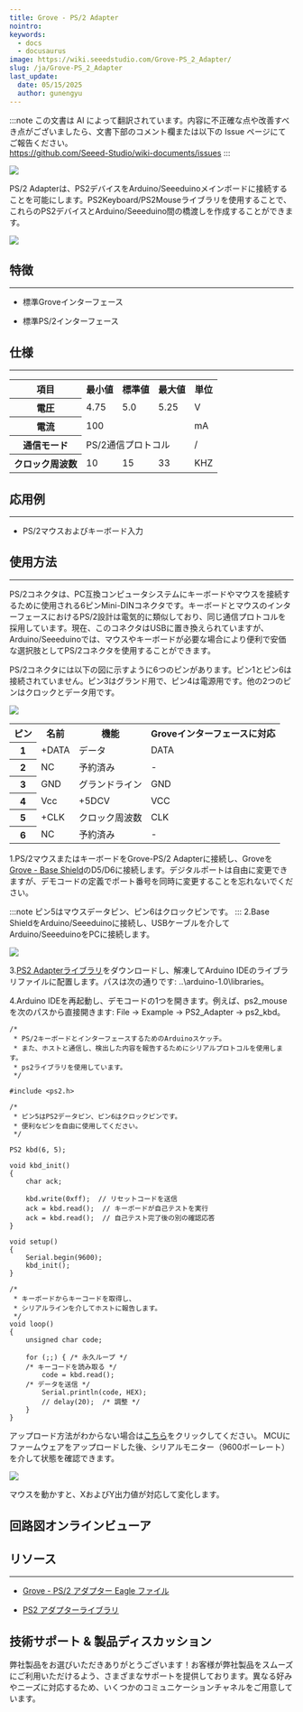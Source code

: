 ```yaml
---
title: Grove - PS/2 Adapter
nointro:
keywords:
  - docs
  - docusaurus
image: https://wiki.seeedstudio.com/Grove-PS_2_Adapter/
slug: /ja/Grove-PS_2_Adapter
last_update:
  date: 05/15/2025
  author: gunengyu
---
```

:::note
この文書は AI によって翻訳されています。内容に不正確な点や改善すべき点がございましたら、文書下部のコメント欄または以下の Issue ページにてご報告ください。  
https://github.com/Seeed-Studio/wiki-documents/issues
:::

 ![](https://files.seeedstudio.com/wiki/Grove-PS_2_Adapter/img/PS221_sensor.jpg)

PS/2 Adapterは、PS2デバイスをArduino/Seeeduinoメインボードに接続することを可能にします。PS2Keyboard/PS2Mouseライブラリを使用することで、これらのPS2デバイスとArduino/Seeeduino間の橋渡しを作成することができます。

[![](https://files.seeedstudio.com/wiki/Seeed-WiKi/docs/images/300px-Get_One_Now_Banner-ragular.png)](https://www.seeedstudio.com/Grove-PS%262-Adapter-p-966.html)

## 特徴

---

* 標準Groveインターフェース

* 標準PS/2インターフェース

## 仕様

---
<table  cellspacing="0" width="80%">
<tr>
<th scope="col"> 項目
</th>
<th scope="col"> 最小値
</th>
<th scope="col"> 標準値
</th>
<th scope="col"> 最大値
</th>
<th scope="col"> 単位
</th></tr>
<tr>
<th scope="row"> 電圧
</th>
<td> 4.75
</td>
<td> 5.0
</td>
<td> 5.25
</td>
<td> V
</td></tr>
<tr>
<th scope="row"> 電流
</th>
<td colspan="3"> 100
</td>
<td> mA
</td></tr>
<tr>
<th scope="row"> 通信モード
</th>
<td colspan="3"> PS/2通信プロトコル
</td>
<td> /
</td></tr>
<tr>
<th scope="row"> クロック周波数
</th>
<td> 10
</td>
<td> 15
</td>
<td> 33
</td>
<td> KHZ
</td></tr></table>

## 応用例

---

* PS/2マウスおよびキーボード入力

## 使用方法

---
PS/2コネクタは、PC互換コンピュータシステムにキーボードやマウスを接続するために使用される6ピンMini-DINコネクタです。キーボードとマウスのインターフェースにおけるPS/2設計は電気的に類似しており、同じ通信プロトコルを採用しています。現在、このコネクタはUSBに置き換えられていますが、Arduino/Seeeduinoでは、マウスやキーボードが必要な場合により便利で安価な選択肢としてPS/2コネクタを使用することができます。

PS/2コネクタには以下の図に示すように6つのピンがあります。ピン1とピン6は接続されていません。ピン3はグランド用で、ピン4は電源用です。他の2つのピンはクロックとデータ用です。

 ![](https://files.seeedstudio.com/wiki/Grove-PS_2_Adapter/img/MiniDIN-6_Connector.svg.png)

<table  cellspacing="0" width="702">
<tr>
<th scope="col"> ピン
</th>
<th scope="col"> 名前
</th>
<th scope="col"> 機能
</th>
<th scope="col"> Groveインターフェースに対応
</th></tr>
<tr>
<th scope="row"> 1
</th>
<td> +DATA
</td>
<td> データ
</td>
<td> DATA
</td></tr>
<tr>
<th scope="row"> 2
</th>
<td> NC
</td>
<td> 予約済み
</td>
<td> -
</td></tr>
<tr>
<th scope="row"> 3
</th>
<td> GND
</td>
<td> グランドライン
</td>
<td> GND
</td></tr>
<tr>
<th scope="row"> 4
</th>
<td> Vcc
</td>
<td> +5DCV
</td>
<td> VCC
</td></tr>
<tr>
<th scope="row"> 5
</th>
<td> +CLK
</td>
<td> クロック周波数
</td>
<td> CLK
</td></tr>
<tr>
<th scope="row"> 6
</th>
<td> NC
</td>
<td> 予約済み
</td>
<td> -
</td></tr></table>

1.PS/2マウスまたはキーボードをGrove-PS/2 Adapterに接続し、Groveを[Grove - Base Shield](https://www.seeedstudio.com/depot/grove-base-shield-p-754.html?cPath=132_134)のD5/D6に接続します。デジタルポートは自由に変更できますが、デモコードの定義でポート番号を同時に変更することを忘れないでください。

:::note
     ピン5はマウスデータピン、ピン6はクロックピンです。
:::
 2.Base ShieldをArduino/Seeeduinoに接続し、USBケーブルを介してArduino/SeeeduinoをPCに接続します。

![](https://files.seeedstudio.com/wiki/Grove-PS_2_Adapter/img/PS2_sensorss.jpg)

3.[PS2 Adapterライブラリ](https://files.seeedstudio.com/wiki/Grove-PS_2_Adapter/res/PS2_Adapter_Library.zip)をダウンロードし、解凍してArduino IDEのライブラリファイルに配置します。パスは次の通りです: ..\arduino-1.0\libraries。

4.Arduino IDEを再起動し、デモコードの1つを開きます。例えば、ps2_mouseを次のパスから直接開きます: File -> Example -> PS2_Adapter -> ps2_kbd。

```
/*
 * PS/2キーボードとインターフェースするためのArduinoスケッチ。
 * また、ホストと通信し、検出した内容を報告するためにシリアルプロトコルを使用します。
 * ps2ライブラリを使用しています。
 */

#include <ps2.h>

/*
 * ピン5はPS2データピン、ピン6はクロックピンです。
 * 便利なピンを自由に使用してください。
 */

PS2 kbd(6, 5);

void kbd_init()
{
    char ack;

    kbd.write(0xff);  // リセットコードを送信
    ack = kbd.read();  // キーボードが自己テストを実行
    ack = kbd.read();  // 自己テスト完了後の別の確認応答
}

void setup()
{
    Serial.begin(9600);
    kbd_init();
}

/*
 * キーボードからキーコードを取得し、
 * シリアルラインを介してホストに報告します。
 */
void loop()
{
    unsigned char code;

    for (;;) { /* 永久ループ */
    /* キーコードを読み取る */
        code = kbd.read();
    /* データを送信 */
        Serial.println(code, HEX);
        // delay(20);  /* 調整 */
    }
}
```

アップロード方法がわからない場合は[こちら](https://www.seeedstudio.com/wiki/Upload_Code)をクリックしてください。
 MCUにファームウェアをアップロードした後、シリアルモニター（9600ボーレート）を介して状態を確認できます。

 ![](https://files.seeedstudio.com/wiki/Grove-PS_2_Adapter/img/Result.jpg)

 マウスを動かすと、XおよびY出力値が対応して変化します。

## 回路図オンラインビューア

<div className="altium-ecad-viewer" data-project-src="https://files.seeedstudio.com/wiki/Grove-PS_2_Adapter/res/Grove-PS2_Adapter_eagle_file.zip" style={{borderRadius: '0px 0px 4px 4px', height: 500, borderStyle: 'solid', borderWidth: 1, borderColor: 'rgb(241, 241, 241)', overflow: 'hidden', maxWidth: 1280, maxHeight: 700, boxSizing: 'border-box'}}>
</div>

## リソース

---

* [Grove - PS/2 アダプター Eagle ファイル](https://files.seeedstudio.com/wiki/Grove-PS_2_Adapter/res/Grove-PS2_Adapter_eagle_file.zip)

* [PS2 アダプターライブラリ](https://files.seeedstudio.com/wiki/Grove-PS_2_Adapter/res/PS2_Adapter_Library.zip)

## 技術サポート & 製品ディスカッション

弊社製品をお選びいただきありがとうございます！お客様が弊社製品をスムーズにご利用いただけるよう、さまざまなサポートを提供しております。異なる好みやニーズに対応するため、いくつかのコミュニケーションチャネルをご用意しています。

<div class="button_tech_support_container">
<a href="https://forum.seeedstudio.com/" class="button_forum"></a> 
<a href="https://www.seeedstudio.com/contacts" class="button_email"></a>
</div>

<div class="button_tech_support_container">
<a href="https://discord.gg/eWkprNDMU7" class="button_discord"></a> 
<a href="https://github.com/Seeed-Studio/wiki-documents/discussions/69" class="button_discussion"></a>
</div>